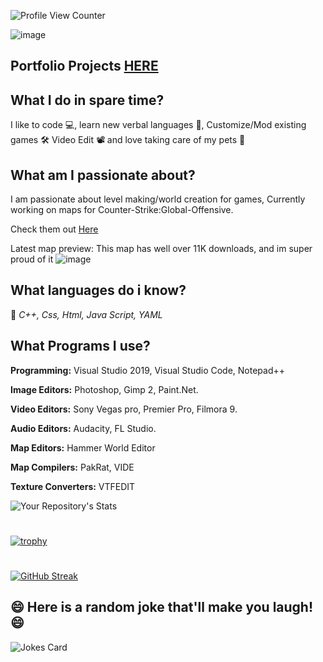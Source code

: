 ![Profile View Counter](https://komarev.com/ghpvc/?username=FilipRusiecki)

![image](https://user-images.githubusercontent.com/57904846/112327466-5c421e80-8cad-11eb-8d55-babba57dbb74.png)

## Portfolio Projects [HERE](https://github.com/FilipRusiecki/ProjectsToShow)

## What I do in spare time?
I like to code 💻, learn new verbal languages 💬, Customize/Mod existing games 🛠 Video Edit 📽 and love taking care of my pets 🐶 


## What am I passionate about?
I am passionate about level making/world creation for games, Currently working on maps for Counter-Strike:Global-Offensive.

Check them out [Here](https://steamcommunity.com/id/SiPsenior/myworkshopfiles/)


Latest map preview: This map has well over 11K downloads, and im super proud of it
![image](https://user-images.githubusercontent.com/57904846/112329898-7e3ca080-8caf-11eb-8f18-0b7cced27d42.png) 


## What languages do i know?
💬 *C++, Css, Html, Java Script, YAML*

## What Programs I use?
**Programming:**
Visual Studio 2019, Visual Studio Code, Notepad++

**Image Editors:**
Photoshop, Gimp 2, Paint.Net.

**Video Editors:**
Sony Vegas pro, Premier Pro, Filmora 9.

**Audio Editors:**
Audacity, FL Studio.

**Map Editors:**
Hammer World Editor

**Map Compilers:**
PakRat, VIDE

**Texture Converters:**
VTFEDIT

![Your Repository's Stats](https://github-readme-stats.vercel.app/api/top-langs/?username=FilipRusiecki&theme=blue-green)
#
[![trophy](https://github-profile-trophy.vercel.app/?username=FilipRusiecki&theme=darkhub)](https://github.com/Ye-Yint-Nyo-Hmine/github-profile-trophy)
#
[![GitHub Streak](https://github-readme-streak-stats.herokuapp.com/?user=FilipRusiecki&theme=dark)](https://git.io/streak-stats)
## 😄 Here is a random joke that'll make you laugh! 😄
![Jokes Card](https://readme-jokes.vercel.app/api)

<!--
**FilipRusiecki/FilipRusiecki** is a ✨ _special_ ✨ repository because its `README.md` (this file) appears on your GitHub profile.

Here are some ideas to get you started:

- 🔭 I’m currently working on ...
- 🌱 I’m currently learning ...
- 👯 I’m looking to collaborate on ...
- 🤔 I’m looking for help with ...
- 💬 Ask me about ...
- 📫 How to reach me: ...
- 😄 Pronouns: ...
- ⚡ Fun fact: ...
-->

